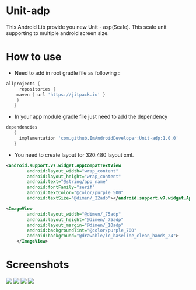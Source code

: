 # Unit-adp
This Android Lib provide you new Unit - asp(Scale). This scale unit supporting to multiple android screen size.

# How to use
* Need to add in root gradle file as following :
```gradle 
allprojects {
     repositories {
	maven { url 'https://jitpack.io' }
	}
   }
```
* In your app module gradle file just need to add the dependency
```gradle 
dependencies 
   {
     implementation 'com.github.ImAndroidDeveloper:Unit-adp:1.0.0'
   }
```
* You need to create layout for 320.480 layout xml.
```xml
<android.support.v7.widget.AppCompatTextView
        android:layout_width="wrap_content"
        android:layout_height="wrap_content"
        android:text="@string/app_name"
        android:fontFamily="serif"
        android:textColor="@color/purple_500"
        android:textSize="@dimen/_22adp"></android.support.v7.widget.AppCompatTextView>

<ImageView
        android:layout_width="@dimen/_75adp"
        android:layout_height="@dimen/_75adp"
        android:layout_margin="@dimen/_10adp"
        android:backgroundTint="@color/purple_700"
        android:background="@drawable/ic_baseline_clean_hands_24">
    </ImageView>
   ```
# Screenshots

 <p float="left">
    <img src="/NexusOne.png">
    <img src="/NexusS.png" >
  <img src="/Phone.png" >
  <img src="/Table_Phone.png" >
</p>


